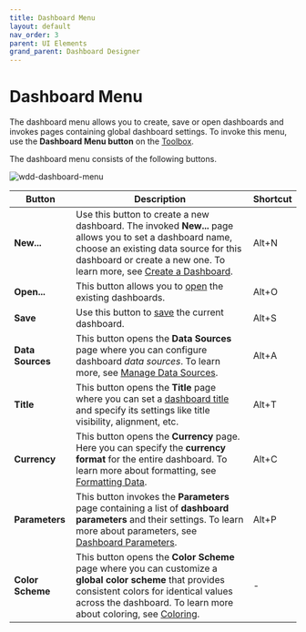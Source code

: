 ```yaml
---
title: Dashboard Menu
layout: default
nav_order: 3
parent: UI Elements
grand_parent: Dashboard Designer
---
```

# Dashboard Menu
The dashboard menu allows you to create, save or open dashboards and invokes pages containing global dashboard settings. To invoke this menu, use the **Dashboard Menu button** on the [Toolbox](toolbox.md).

The dashboard menu consists of the following buttons.

![wdd-dashboard-menu](../../../images/img125805.png)

| Button | Description | Shortcut |
|---|---|---|
| **New...** | Use this button to create a new dashboard. The invoked **New...** page allows you to set a dashboard name, choose an existing data source for this dashboard or create a new one. To learn more, see [Create a Dashboard](../create-a-dashboard.md). | Alt+N |
| **Open...** | This button allows you to [open](../open-a-dashboard.md) the existing dashboards. | Alt+O |
| **Save** | Use this button to [save](../save-a-dashboard.md) the current dashboard. | Alt+S |
| **Data Sources** | This button opens the **Data Sources** page where you can configure dashboard _data sources_. To learn more, see [Manage Data Sources](../provide-data/manage-data-sources.md). | Alt+A |
| **Title** | This button opens the **Title** page where you can set a [dashboard title](../dashboard-layout/dashboard-title.md) and specify its settings like title visibility, alignment, etc. | Alt+T |
| **Currency** | This button opens the **Currency** page. Here you can specify the **currency format** for the entire dashboard. To learn more about formatting, see [Formatting Data](../data-shaping/formatting-data.md). | Alt+C |
| **Parameters** | This button invokes the **Parameters** page containing a list of **dashboard parameters** and their settings. To learn more about parameters, see [Dashboard Parameters](../data-analysis/dashboard-parameters.md). | 	Alt+P |
| **Color Scheme** | This button opens the **Color Scheme** page where you can customize a **global color scheme** that provides consistent colors for identical values across the dashboard. To learn more about coloring, see [Coloring](../appearance-customization/coloring.md). | - |